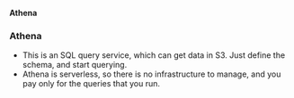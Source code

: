 **Athena**

### Athena
- This is an SQL query service, which can get data in S3. Just define the schema, and start querying.
- Athena is serverless, so there is no infrastructure to manage, and you pay only for the queries that you run.
